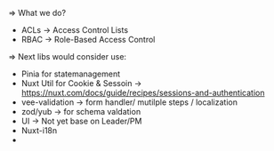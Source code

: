 => What we do?

- ACLs -> Access Control Lists
- RBAC -> Role-Based Access Control

=> Next libs would consider use:

- Pinia for statemanagement
- Nuxt Util for Cookie & Sessoin -> https://nuxt.com/docs/guide/recipes/sessions-and-authentication
- vee-validation -> form handler/ mutilple steps / localization 
- zod/yub -> for schema valdation 
- UI -> Not yet base on Leader/PM
- Nuxt-i18n
-  